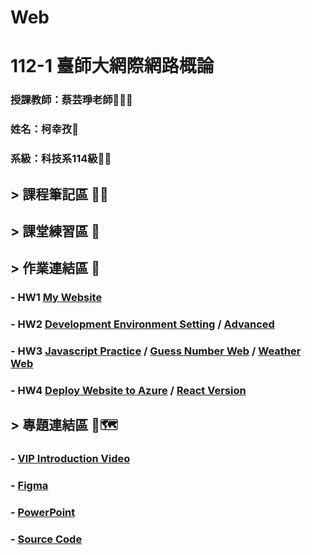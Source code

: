 # Web
# 112-1 臺師大網際網路概論

### 授課教師：蔡芸琤老師👩🏻‍💻

### 姓名：柯幸孜🌼

### 系級：科技系114級:lion:🏫




## > 課程筆記區 ✍🏻
## > 課堂練習區 :book:

## > 作業連結區 :pencil:
### - HW1 [My Website](https://hsing-tzu.github.io/Hsing-Tzu/)
### - HW2 [Development Environment Setting](https://www.youtube.com/watch?v=9dRXiToZuH4) / [Advanced](https://youtu.be/1AhiBY4fIxs)
### - HW3 [Javascript Practice](https://www.youtube.com/watch?v=pdhXBBHUXYs) / [Guess Number Web](https://hsing-tzu.github.io/Web/Homework%203/guess.html) / [Weather Web](https://hsing-tzu.github.io/Web/Homework%203/weather.html)
### - HW4 [Deploy Website to Azure](https://youtu.be/t9gzI91S4JE) / [React Version](https://youtu.be/FVPLCzgQHR8)
## > 專題連結區 🏃🗺️
### - [VIP Introduction Video](https://youtu.be/dqK6S4Adm4M)
### - [Figma](https://www.figma.com/proto/kE1xMQNR8ZYGcME1zGVbxQ/Route-App-(Community)?type=design&node-id=138-987&t=5uCKopkC9DH9ykY8-1&scaling=scale-down&page-id=0%3A1&starting-point-node-id=138%3A987&mode=design)
### - [PowerPoint](https://github.com/Hsing-Tzu/Web/tree/main/VIP%20Project/VIP.pdf)
### - [Source Code](https://github.com/Hsing-Tzu/Web/tree/main/VIP%20Project)
